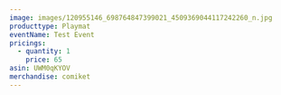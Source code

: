 ```yaml
---
image: images/120955146_698764847399021_4509369044117242260_n.jpg
producttype: Playmat
eventName: Test Event
pricings:
  - quantity: 1
    price: 65
asin: UWM0qKYOV
merchandise: comiket
---
```

